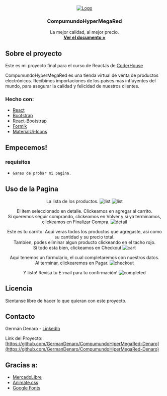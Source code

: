 <!-- PROJECT LOGO -->
<br />
<p align="center">
  <a href="#">
    <img src="" alt="Logo">
  </a>

  <h3 align="center">CompumundoHyperMegaRed</h3>

  <p align="center">
    La mejor calidad, al mejor precio.
    <br />
    <a href="https://github.com/GermanDenaro/CompumundoHiperMegaRed-Denaro/blob/main/README.md"><strong>Ver el documento »</strong></a>
    <br />
    
  </p>
</p>

<!-- ABOUT THE PROJECT -->

## Sobre el proyecto

Este es mi proyecto final para el curso de ReactJs de [CoderHouse](https://www.coderhouse.com/)

CompumundoHyperMegaRed es una tienda virtual de venta de productos electrónicos. Recibimos importaciones de los paises mas influyentes del mundo, para asegurar la calidad y felicidad de nuestros clientes.

### Hecho con:

- [React](https://reactjs.org/)
- [Bootstrap](https://getbootstrap.com)
- [React-Bootstrap](https://react-bootstrap.github.io/)
- [Formik](https://formik.org/)
- [MaterialUi-Icons](https://material-ui.com/es/components/material-icons/)

<!-- GETTING STARTED -->

## Empecemos!

### requisitos

- ```sh
  Ganas de probar mi pagina.
  ```

<!-- USAGE EXAMPLES -->

## Uso de la Pagina

<div align='center'>
La lista de los productos.
<img src="public/readme-list.jpg" alt="list">

<img src="public/readme-list2.jpg" alt="list">

El item seleccionado en detalle. Clickeamos en agregar al carrito.
<br />
Si queremos seguir comprando, clickeamos en Volver y si ya terminamos, clickeamos en Finalizar Compra.
<img src="public/readme-detail.jpg" alt="detail">

Este es tu carrito. Aqui veras todos los productos que agregaste, asi como su cantidad y su precio total.
<br />
Tambien, podes eliminar algun producto clickeando en el tacho rojo.
<br />
Si todo esta bien, clickeamos en Checkout
<img src="public/readme-Cart.jpg" alt="cart">

Aqui tenemos un formulario, el cual completaremos con nuestros datos.
<br />
Al terminar, clickearemos en Pagar.
<img src="public/readme-checkout.jpg" alt="checkout">

Y listo! Revisa tu E-mail para tu confirmación!
<img src="public/readme-completed" alt="completed">

</div>
<!-- LICENSE -->

## Licencia

Sientanse libre de hacer lo que quieran con este proyecto.

<!-- CONTACT -->

## Contacto

Germán Denaro - [LinkedIn](https://www.linkedin.com/in/germandenaro/)

Link del Proyecto: [https://github.com/GermanDenaro/CompumundoHiperMegaRed-Denaro](https://github.com/GermanDenaro/CompumundoHiperMegaRed-Denaro)

<!-- ACKNOWLEDGEMENTS -->

## Gracias a:

- [MercadoLibre](https://www.mercadolibre.com.ar/)
- [Animate.css](https://daneden.github.io/animate.css)
- [Google Fonts](https://fonts.google.com/)
